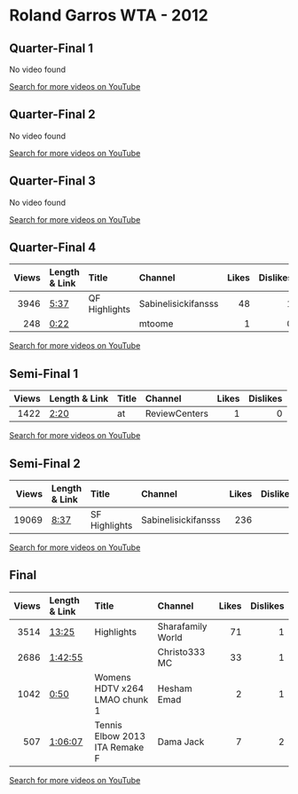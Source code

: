 
# Roland Garros WTA - 2012
    
## Quarter-Final 1
No video found

[Search for more videos on YouTube](https://www.youtube.com/results?search_query=%22roland+garros%22+%22Stosur%22+%22Cibulkova%22+%222012%22+%22highlights%22)     

## Quarter-Final 2
No video found

[Search for more videos on YouTube](https://www.youtube.com/results?search_query=%22roland+garros%22+%22Errani%22+%22Kerber%22+%222012%22+%22highlights%22)     

## Quarter-Final 3
No video found

[Search for more videos on YouTube](https://www.youtube.com/results?search_query=%22roland+garros%22+%22Kvitova%22+%22Shvedova%22+%222012%22+%22highlights%22)     

## Quarter-Final 4
|   Views | Length & Link                                       | Title         | Channel             |   Likes |   Dislikes |
|--------:|:----------------------------------------------------|:--------------|:--------------------|--------:|-----------:|
|    3946 | [5:37](https://www.youtube.com/watch?v=fBPTN7M--zk) | QF Highlights | Sabinelisickifansss |      48 |          1 |
|     248 | [0:22](https://www.youtube.com/watch?v=BUDY5OFwNEw) |               | mtoome              |       1 |          0 |

[Search for more videos on YouTube](https://www.youtube.com/results?search_query=%22roland+garros%22+%22Sharapova%22+%22Kanepi%22+%222012%22+%22highlights%22)     

## Semi-Final 1
|   Views | Length & Link                                       | Title   | Channel       |   Likes |   Dislikes |
|--------:|:----------------------------------------------------|:--------|:--------------|--------:|-----------:|
|    1422 | [2:20](https://www.youtube.com/watch?v=nSF0UsK_bvY) | at      | ReviewCenters |       1 |          0 |

[Search for more videos on YouTube](https://www.youtube.com/results?search_query=%22roland+garros%22+%22Errani%22+%22Stosur%22+%222012%22+%22highlights%22)     

## Semi-Final 2
|   Views | Length & Link                                       | Title         | Channel             |   Likes |   Dislikes |
|--------:|:----------------------------------------------------|:--------------|:--------------------|--------:|-----------:|
|   19069 | [8:37](https://www.youtube.com/watch?v=7KTJqVRwyCk) | SF Highlights | Sabinelisickifansss |     236 |          4 |

[Search for more videos on YouTube](https://www.youtube.com/results?search_query=%22roland+garros%22+%22Sharapova%22+%22Kvitova%22+%222012%22+%22highlights%22)     

## Final
|   Views | Length & Link                                          | Title                              | Channel           |   Likes |   Dislikes |
|--------:|:-------------------------------------------------------|:-----------------------------------|:------------------|--------:|-----------:|
|    3514 | [13:25](https://www.youtube.com/watch?v=fbw91G_D92o)   | Highlights                         | Sharafamily World |      71 |          1 |
|    2686 | [1:42:55](https://www.youtube.com/watch?v=A6QpyzCL64Q) |                                    | Christo333 MC     |      33 |          1 |
|    1042 | [0:50](https://www.youtube.com/watch?v=8bKNa6NSfOg)    | Womens     HDTV x264 LMAO chunk 1  | Hesham Emad       |       2 |          1 |
|     507 | [1:06:07](https://www.youtube.com/watch?v=CFPQ7YxLo8A) | Tennis Elbow 2013    ITA  Remake F | Dama Jack         |       7 |          2 |

[Search for more videos on YouTube](https://www.youtube.com/results?search_query=%22roland+garros%22+%22Sharapova%22+%22Errani%22+%222012%22+%22highlights%22)     

